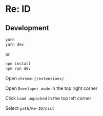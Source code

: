 # Re: ID

## Development

```bash
yarn
yarn dev
```

or

```bash
npm install
npm run dev
```

Open `chrome://extensions/`

Open `Developer mode` in the top right corner

Click `Load unpacked` in the top left corner

Select `path/Re-ID/dist`
